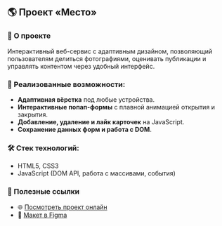 ## 🌎 Проект «Место»

### 📌 О проекте

Интерактивный веб-сервис с адаптивным дизайном, позволяющий пользователям делиться фотографиями, оценивать публикации и управлять контентом через удобный интерфейс.

### 🚀 Реализованные возможности:

* **Адаптивная вёрстка** под любые устройства.
* **Интерактивные попап-формы** с плавной анимацией открытия и закрытия.
* **Добавление, удаление и лайк карточек** на JavaScript.
* **Сохранение данных форм и работа с DOM**.

### 🛠️ Стек технологий:

* HTML5, CSS3
* JavaScript (DOM API, работа с массивами, события)

### 🔗 Полезные ссылки

* 🌐 [Посмотреть проект онлайн](https://tanaev-yury.github.io/mesto-project/)
* 🎨 [Макет в Figma](https://www.figma.com/file/2cn9N9jSkmxD84oJik7xL7/JavaScript.-Sprint-4?node-id=0%3A1)
